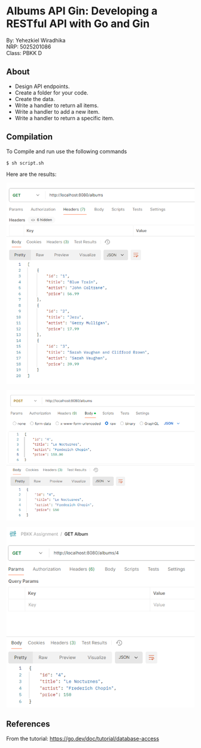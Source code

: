 # Albums API Gin: Developing a RESTful API with Go and Gin

By: Yehezkiel Wiradhika <br />
NRP: 5025201086 <br />
Class: PBKK D

## About

- Design API endpoints.
- Create a folder for your code.
- Create the data.
- Write a handler to return all items.
- Write a handler to add a new item.
- Write a handler to return a specific item.

## Compilation

To Compile and run use the following commands

```
$ sh script.sh
```

Here are the results:

![Albums API Gin](/assets/gin-albums.png)

![Albums API Gin 1](/assets/gin-albums-1.png)

![Albums API Gin 2](/assets/gin-albums-2.png)

## References

From the tutorial: https://go.dev/doc/tutorial/database-access
